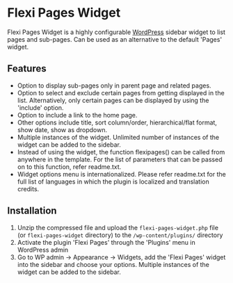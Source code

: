 Flexi Pages Widget
==================

Flexi Pages Widget is a highly configurable [WordPress](https://wordpress.org/) sidebar widget to list pages and sub-pages. Can be used as an alternative to the default 'Pages' widget.


Features
--------

* Option to display sub-pages only in parent page and related pages.
* Option to select and exclude certain pages from getting displayed in the list. Alternatively, only certain pages can be displayed by using the 'include' option.
* Option to include a link to the home page.
* Other options include title, sort column/order, hierarchical/flat format, show date, show as dropdown.
* Multiple instances of the widget. Unlimited number of instances of the widget can be added to the sidebar.
* Instead of using the widget, the function flexipages() can be called from anywhere in the template. For the list of parameters that can be passed on to this function, refer readme.txt.
* Widget options menu is internationalized. Please refer readme.txt for the full list of languages in which the plugin is localized and translation credits.


Installation
------------

1. Unzip the compressed file and upload the `flexi-pages-widget.php` file (or `flexi-pages-widget` directory) to the `/wp-content/plugins/` directory
2. Activate the plugin 'Flexi Pages' through the 'Plugins' menu in WordPress admin
3. Go to WP admin -> Appearance -> Widgets, add the 'Flexi Pages' widget into the sidebar and choose your options. Multiple instances of the widget can be added to the sidebar.
